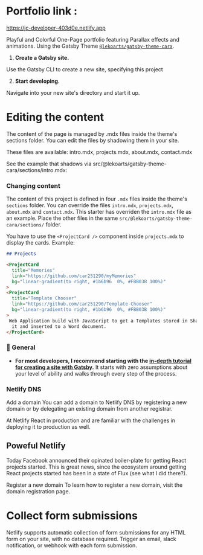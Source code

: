 
# Portfolio link : 
https://jc-developer-403d0e.netlify.app


 

Playful and Colorful One-Page portfolio featuring Parallax effects and animations. Using the Gatsby Theme [`@lekoarts/gatsby-theme-cara`](https://github.com/LekoArts/gatsby-themes/tree/master/themes/gatsby-theme-cara).


1. **Create a Gatsby site.**

Use the Gatsby CLI to create a new site, specifying this project

2. **Start developing.**

Navigate into your new site's directory and start it up.

# Editing the content

The content of the page is managed by .mdx files inside the theme's sections folder. You can edit the files by shadowing them in your site.

These files are available: intro.mdx, projects.mdx, about.mdx, contact.mdx

See the example that shadows via src/@lekoarts/gatsby-theme-cara/sections/intro.mdx:

### Changing content

The content of this project is defined in four `.mdx` files inside the theme's `sections` folder. You can override the files `intro.mdx`, `projects.mdx`, `about.mdx` and `contact.mdx`. This starter has overriden the `intro.mdx` file as an example. Place the other files in the same `src/@lekoarts/gatsby-theme-cara/sections/` folder.

You have to use the `<ProjectCard />` component inside `projects.mdx` to display the cards. Example:

```md
## Projects

<ProjectCard
  title="Memories"
  link="https://github.com/car251290/myMemories"
  bg="linear-gradient(to right, #1b6b96  0%, #FBB03B 100%)"
>
<ProjectCard
  title="Template Chooser"
  link="https://github.com/car251290/Template-Chooser"
  bg="linear-gradient(to right, #1b6b96  0%, #FBB03B 100%)"
>
 Web Application build with JavaScript to get a Templates stored in Sharepoint and display
  it and inserted to a Word document.
</ProjectCard>
```
### 🌟 General
- **For most developers, I recommend starting with the [in-depth tutorial for creating a site with Gatsby](https://www.gatsbyjs.org/tutorial/).** It starts with zero assumptions about your level of ability and walks through every step of the process.

### Netlify DNS
Add a domain
You can add a domain to Netlify DNS by registering a new domain or by delegating an existing domain from another registrar.

At Netlify  React in production and are familiar with the challenges in deploying it to production as well. 

## Poweful Netlify

Today Facebook announced their opinated boiler-plate for getting React projects started. This is great news, since the ecosystem around getting React projects started has been in a state of Flux (see what I did there?).

Register a new domain
To learn how to register a new domain, visit the domain registration page.

# Collect form submissions
Netlify supports automatic collection of form submissions for any HTML form on your site, with no database required. Trigger an email, slack notification, or webhook with each form submission.



